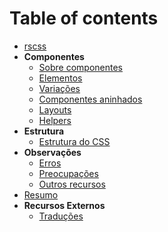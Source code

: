 # Table of contents

- [rscss](../README.md)
- **Componentes**
  - [Sobre componentes](components.md)
  - [Elementos](elements.md)
  - [Variações](variants.md)
  - [Componentes aninhados](nested-components.md)
  - [Layouts](layouts.md)
  - [Helpers](helpers.md)
- **Estrutura**
  - [Estrutura do CSS](css-structure.md)
- **Observações**
  - [Erros](pitfalls.md)
  - [Preocupações](apprehensions.md)
  - [Outros recursos](other-resources.md)
- [Resumo](summary.md)
- **Recursos Externos**
  - [Traduções](translations.md)
